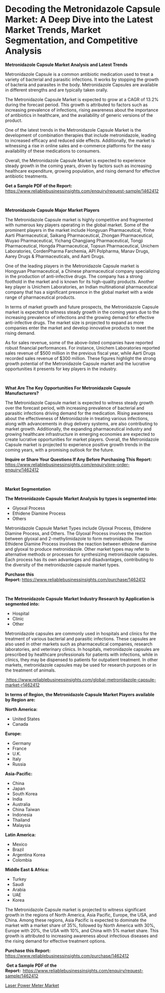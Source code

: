<p><h1>Decoding the Metronidazole Capsule Market: A Deep Dive into the Latest Market Trends, Market Segmentation, and Competitive Analysis</h1></p><p><strong>Metronidazole Capsule Market Analysis and Latest Trends</strong></p>
<p><p>Metronidazole Capsule is a common antibiotic medication used to treat a variety of bacterial and parasitic infections. It works by stopping the growth of bacteria and parasites in the body. Metronidazole Capsules are available in different strengths and are typically taken orally.</p><p>The Metronidazole Capsule Market is expected to grow at a CAGR of 13.2% during the forecast period. This growth is attributed to factors such as increasing prevalence of infections, rising awareness about the importance of antibiotics in healthcare, and the availability of generic versions of the product.</p><p>One of the latest trends in the Metronidazole Capsule Market is the development of combination therapies that include metronidazole, leading to increased efficacy and reduced side effects. Additionally, the market is witnessing a rise in online sales and e-commerce platforms for the easy availability of these medications to consumers.</p><p>Overall, the Metronidazole Capsule Market is expected to experience steady growth in the coming years, driven by factors such as increasing healthcare expenditure, growing population, and rising demand for effective antibiotic treatments.</p></p>
<p><strong>Get a Sample PDF of the Report:&nbsp;</strong> <a href="https://www.reliablebusinessinsights.com/enquiry/request-sample/1462412">https://www.reliablebusinessinsights.com/enquiry/request-sample/1462412</a></p>
<p>&nbsp;</p>
<p><strong>Metronidazole Capsule Major Market Players</strong></p>
<p><p>The Metronidazole Capsule market is highly competitive and fragmented with numerous key players operating in the global market. Some of the prominent players in the market include Hongyuan Pharmaceutical, Yinhe Aarti Pharmaceutical, Saikang Pharmaceutical, Zhongan Pharmaceutical, Wuyao Pharmaceutical, Yichang Changjiang Pharmaceutical, Tongji Pharmaceutical, Hongda Pharmaceutical, Topsun Pharmaceutical, Unichem Laboratories, CordenPharma Farchemia, API Polpharma, Manav Drugs, Aarey Drugs & Pharmaceuticals, and Aarti Drugs.</p><p>One of the leading players in the Metronidazole Capsule market is Hongyuan Pharmaceutical, a Chinese pharmaceutical company specializing in the production of anti-infective drugs. The company has a strong foothold in the market and is known for its high-quality products. Another key player is Unichem Laboratories, an Indian multinational pharmaceutical company that has a significant presence in the global market with a wide range of pharmaceutical products.</p><p>In terms of market growth and future prospects, the Metronidazole Capsule market is expected to witness steady growth in the coming years due to the increasing prevalence of infections and the growing demand for effective anti-infective drugs. The market size is projected to expand as more companies enter the market and develop innovative products to meet the rising demand.</p><p>As for sales revenue, some of the above-listed companies have reported robust financial performances. For instance, Unichem Laboratories reported sales revenue of $500 million in the previous fiscal year, while Aarti Drugs recorded sales revenue of $300 million. These figures highlight the strong growth potential of the Metronidazole Capsule market and the lucrative opportunities it presents for key players in the industry.</p></p>
<p>&nbsp;</p>
<p><strong>What Are The Key Opportunities For Metronidazole Capsule Manufacturers?</strong></p>
<p><p>The Metronidazole Capsule market is expected to witness steady growth over the forecast period, with increasing prevalence of bacterial and parasitic infections driving demand for the medication. Rising awareness about the effectiveness of Metronidazole in treating various infections, along with advancements in drug delivery systems, are also contributing to market growth. Additionally, the expanding pharmaceutical industry and growing healthcare infrastructure in emerging economies are expected to create lucrative opportunities for market players. Overall, the Metronidazole Capsule market is projected to experience positive growth trends in the coming years, with a promising outlook for the future.</p></p>
<p><strong>Inquire or Share Your Questions If Any Before Purchasing This Report:</strong> <a href="https://www.reliablebusinessinsights.com/enquiry/pre-order-enquiry/1462412">https://www.reliablebusinessinsights.com/enquiry/pre-order-enquiry/1462412</a></p>
<p>&nbsp;</p>
<p><strong>Market Segmentation</strong></p>
<p><strong>The Metronidazole Capsule Market Analysis by types is segmented into:</strong></p>
<p><ul><li>Glyoxal Process</li><li>Ethidene Diamine Process</li><li>Others</li></ul></p>
<p><p>Metronidazole Capsule Market Types include Glyoxal Process, Ethidene Diamine Process, and Others. The Glyoxal Process involves the reaction between glyoxal and 2-methylimidazole to form metronidazole. The Ethidene Diamine Process involves the reaction between ethidene diamine and glyoxal to produce metronidazole. Other market types may refer to alternative methods or processes for synthesizing metronidazole capsules. Each process has its own advantages and disadvantages, contributing to the diversity of the metronidazole capsule market types.</p></p>
<p><strong>Purchase this Report:&nbsp;</strong><a href="https://www.reliablebusinessinsights.com/purchase/1462412">https://www.reliablebusinessinsights.com/purchase/1462412</a></p>
<p>&nbsp;</p>
<p><strong>The Metronidazole Capsule Market Industry Research by Application is segmented into:</strong></p>
<p><ul><li>Hospital</li><li>Clinic</li><li>Other</li></ul></p>
<p><p>Metronidazole capsules are commonly used in hospitals and clinics for the treatment of various bacterial and parasitic infections. These capsules are also used in other markets such as pharmaceutical companies, research laboratories, and veterinary clinics. In hospitals, metronidazole capsules are prescribed by healthcare professionals for patients with infections, while in clinics, they may be dispensed to patients for outpatient treatment. In other markets, metronidazole capsules may be used for research purposes or in the treatment of animals.</p></p>
<p><a href="https://www.reliablebusinessinsights.com/global-metronidazole-capsule-market-r1462412">&nbsp;https://www.reliablebusinessinsights.com/global-metronidazole-capsule-market-r1462412</a></p>
<p><strong>In terms of Region, the Metronidazole Capsule Market Players available by Region are:</strong></p>
<p>
    <p> <strong> North America: </strong>
        <ul>
            <li>United States</li>
            <li>Canada</li>
        </ul>
        </p> 
    <p> <strong> Europe: </strong>
        <ul>
            <li>Germany</li>
            <li>France</li>
            <li>U.K.</li>
            <li>Italy</li>
            <li>Russia</li>
        </ul>
        </p> 
    <p> <strong> Asia-Pacific: </strong>
        <ul>
            <li>China</li>
            <li>Japan</li>
            <li>South Korea</li>
            <li>India</li>
            <li>Australia</li>
            <li>China Taiwan</li>
            <li>Indonesia</li>
            <li>Thailand</li>
            <li>Malaysia</li>
        </ul>
        </p> 
    <p> <strong> Latin America: </strong>
        <ul>
            <li>Mexico</li>
            <li>Brazil</li>
            <li>Argentina Korea</li>
            <li>Colombia</li>
        </ul>
        </p> 
    <p> <strong> Middle East & Africa: </strong>
        <ul>
            <li>Turkey</li>
            <li>Saudi</li>
            <li>Arabia</li>
            <li>UAE</li>
            <li>Korea</li>
        </ul>
    </p>
    </p>
<p><p>The Metronidazole Capsule market is projected to witness significant growth in the regions of North America, Asia Pacific, Europe, the USA, and China. Among these regions, Asia Pacific is expected to dominate the market with a market share of 35%, followed by North America with 30%, Europe with 20%, the USA with 10%, and China with 5% market share. This growth is attributed to increasing awareness about infectious diseases and the rising demand for effective treatment options.</p></p>
<p><strong>Purchase this Report: </strong><a href="https://www.reliablebusinessinsights.com/purchase/1462412">https://www.reliablebusinessinsights.com/purchase/1462412</a></p>
<p>&nbsp;<strong>Get a Sample PDF of the Report:&nbsp;&nbsp;</strong><a href="https://www.reliablebusinessinsights.com/enquiry/request-sample/1462412">https://www.reliablebusinessinsights.com/enquiry/request-sample/1462412</a></p>
<p><strong></strong></p>
<p><p><a href="https://medium.com/@ivethfonsecal57/future-trends-in-global-laser-power-meter-market-market-insights-and-analysis-from-2024-to-2031-in-b10263f914a4">Laser Power Meter Market</a></p></p>